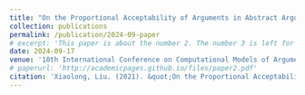 ```yaml
---
title: "On the Proportional Acceptability of Arguments in Abstract Argumentation"
collection: publications
permalink: /publication/2024-09-paper
# excerpt: 'This paper is about the number 2. The number 3 is left for future work.'
date: 2024-09-17
venue: '10th International Conference on Computational Models of Argument'
# paperurl: 'http://academicpages.github.io/files/paper2.pdf'
citation: 'Xiaolong, Liu. (2021). &quot;On the Proportional Acceptability of Arguments in Abstract Argumentation.&quot; <i>Proceedings of Comma 2024</i>. Forthcoming.'
---
```


<!-- The contents above will be part of a list of publications, if the user clicks the link for the publication than the contents of section will be rendered as a full page, allowing you to provide more information about the paper for the reader. When publications are displayed as a single page, the contents of the above "citation" field will automatically be included below this section in a smaller font. -->

